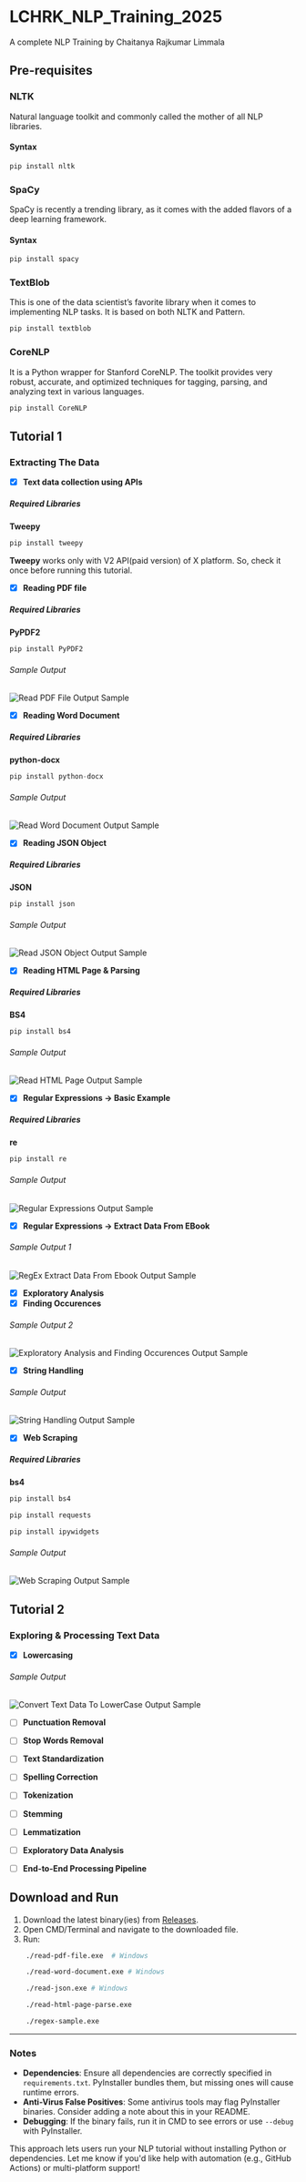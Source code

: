 # LCHRK_NLP_Training_2025
 A complete NLP Training by Chaitanya Rajkumar Limmala

## Pre-requisites

### NLTK
Natural language toolkit and commonly called the mother of all 
NLP libraries.
#### Syntax
```python
pip install nltk
```

### SpaCy
SpaCy is recently a trending library, as it comes with the added 
flavors of a deep learning framework.
#### Syntax
```python
pip install spacy
```

### TextBlob
This is one of the data scientist’s favorite library when it 
comes to implementing NLP tasks. It is based on both NLTK and Pattern.
```python
pip install textblob
```

### CoreNLP
It is a Python wrapper for Stanford CoreNLP. The toolkit 
provides very robust, accurate, and optimized techniques for tagging, 
parsing, and analyzing text in various languages.
```python
pip install CoreNLP
```

## Tutorial 1
### Extracting The Data
- [x] **Text data collection using APIs**
##### Required Libraries
**Tweepy**
```python
pip install tweepy
```
**Tweepy** works only with V2 API(paid version) of X platform. So, check it once before running this tutorial.

- [x] **Reading PDF file**
##### Required Libraries
**PyPDF2**
```python
pip install PyPDF2
```
###### Sample Output
![Read PDF File Output Sample](https://github.com/lchrk241721/LCHRK_NLP_Training_2025/blob/main/Results%20Area/read-pdf-file-output.png)

- [x] **Reading Word Document**
##### Required Libraries
**python-docx**
```python
pip install python-docx
```
###### Sample Output
![Read Word Document Output Sample](https://github.com/lchrk241721/LCHRK_NLP_Training_2025/blob/main/Results%20Area/read-word-document-output.png)

- [x] **Reading JSON Object**
##### Required Libraries
**JSON**
```python
pip install json
```
###### Sample Output
![Read JSON Object Output Sample](https://github.com/lchrk241721/LCHRK_NLP_Training_2025/blob/main/Results%20Area/read-json-output.png)

- [x] **Reading HTML Page & Parsing**
##### Required Libraries
**BS4**
```python
pip install bs4
```
###### Sample Output
![Read HTML Page Output Sample](https://github.com/lchrk241721/LCHRK_NLP_Training_2025/blob/main/Results%20Area/read-html-page-parse-output.png)

- [x] **Regular Expressions -> Basic Example**
##### Required Libraries
**re**
```python
pip install re
```
###### Sample Output
![Regular Expressions Output Sample](https://github.com/lchrk241721/LCHRK_NLP_Training_2025/blob/main/Results%20Area/regex-example-output.png)

- [x] **Regular Expressions -> Extract Data From EBook**
###### Sample Output 1
![RegEx Extract Data From Ebook Output Sample](https://github.com/lchrk241721/LCHRK_NLP_Training_2025/blob/main/Results%20Area/regex-extract-data-from-ebook-output.png)
- [x] **Exploratory Analysis**
- [x] **Finding Occurences**
###### Sample Output 2
![Exploratory Analysis and Finding Occurences Output Sample](https://github.com/lchrk241721/LCHRK_NLP_Training_2025/blob/main/Results%20Area/regex-extract-data-from-ebook-expl-analysis-finding-occurences-output.png)

- [x] **String Handling**

###### Sample Output
![String Handling Output Sample](https://github.com/lchrk241721/LCHRK_NLP_Training_2025/blob/main/Results%20Area/string-handling-output.png)

- [x] **Web Scraping**
##### Required Libraries
**bs4**
```python
pip install bs4
```
```python
pip install requests
```
```python
pip install ipywidgets
```
###### Sample Output
![Web Scraping Output Sample](https://github.com/lchrk241721/LCHRK_NLP_Training_2025/blob/main/Results%20Area/web-scraping-output.png)
## Tutorial 2
### Exploring & Processing Text Data
- [x] **Lowercasing**

###### Sample Output
![Convert Text Data To LowerCase Output Sample](https://github.com/lchrk241721/LCHRK_NLP_Training_2025/blob/main/Results%20Area/convert-text-data-to-lowcase-output.png)

- [ ] **Punctuation Removal**

- [ ] **Stop Words Removal**

- [ ] **Text Standardization**

- [ ] **Spelling Correction**

- [ ] **Tokenization**

- [ ] **Stemming**

- [ ] **Lemmatization**

- [ ] **Exploratory Data Analysis**

- [ ] **End-to-End Processing Pipeline**


## Download and Run
1. Download the latest binary(ies) from [Releases](https://github.com/lchrk241721/LCHRK_NLP_Training_2025/releases).
2. Open CMD/Terminal and navigate to the downloaded file.
3. Run:
```bash
    ./read-pdf-file.exe  # Windows  
```
```bash
    ./read-word-document.exe # Windows
```
```bash
    ./read-json.exe # Windows
```
```bash
    ./read-html-page-parse.exe
```
```bash
    ./regex-sample.exe
```


---

### **Notes**
- **Dependencies**: Ensure all dependencies are correctly specified in `requirements.txt`. PyInstaller bundles them, but missing ones will cause runtime errors.
- **Anti-Virus False Positives**: Some antivirus tools may flag PyInstaller binaries. Consider adding a note about this in your README.
- **Debugging**: If the binary fails, run it in CMD to see errors or use `--debug` with PyInstaller.

This approach lets users run your NLP tutorial without installing Python or dependencies. Let me know if you'd like help with automation (e.g., GitHub Actions) or multi-platform support!